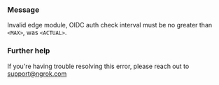 
### Message
Invalid edge module, OIDC auth check interval must be no greater than <code>&lt;MAX&gt;</code>, was <code>&lt;ACTUAL&gt;</code>.

### Further help
If you're having trouble resolving this error, please reach out to [support@ngrok.com](mailto:support@ngrok.com?subject=Help%20with%20ERR_NGROK_7160)


